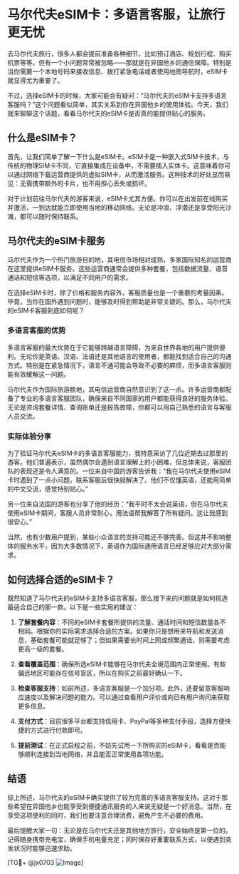 # 马尔代夫eSIM卡：多语言客服，让旅行更无忧

去马尔代夫旅行，很多人都会提前准备各种细节，比如预订酒店、规划行程、购买机票等等。但有一个小问题常常被忽略——那就是在异国他乡的通信保障。特别是当你需要一个本地号码来接收信息、拨打紧急电话或者使用地图导航时，eSIM卡就显得尤为重要了。

不过，选择eSIM卡的时候，大家可能会有疑问：“马尔代夫的eSIM卡支持多语言客服吗？”这个问题看似简单，其实关系到你在异国他乡的使用体验。今天，我们就来聊聊这个话题，看看马尔代夫的eSIM卡是否真的能提供贴心的服务。

## 什么是eSIM卡？

首先，让我们简单了解一下什么是eSIM卡。eSIM卡是一种嵌入式SIM卡技术，与传统的物理SIM卡不同，它直接集成在设备中，不需要插入实体卡。这意味着你可以通过网络下载运营商提供的虚拟SIM卡，从而激活服务。这种技术的好处显而易见：无需携带额外的卡片，也不用担心丢失或损坏。

对于计划前往马尔代夫的游客来说，eSIM卡尤其方便。你可以在出发前在线购买并激活，一到达就能立即使用当地的移动网络。无论是冲浪、浮潜还是享受阳光沙滩，都可以随时保持联系。

## 马尔代夫的eSIM卡服务

马尔代夫作为一个热门旅游目的地，其电信市场相对成熟，多家国际知名的运营商在这里提供eSIM卡服务。这些运营商通常会提供多种套餐，包括数据流量、语音通话和短信等选项，以满足不同用户的需求。

在选择eSIM卡时，除了价格和服务内容外，客服质量也是一个重要的考量因素。毕竟，当你在国外遇到问题时，能够及时得到帮助是非常关键的。那么，马尔代夫的eSIM卡客服到底如何呢？

### 多语言客服的优势

多语言客服的最大优势在于它能够跨越语言障碍，为来自世界各地的用户提供便利。无论你是英语、汉语、法语还是其他语言的使用者，都能找到适合自己的沟通方式。特别是在紧急情况下，语言不通可能会导致不必要的麻烦，而多语言客服则能有效缓解这一问题。

马尔代夫作为国际旅游胜地，其电信运营商自然意识到了这一点。许多运营商都配备了专业的多语言客服团队，确保来自不同国家的用户都能获得良好的服务体验。无论是咨询套餐详情、查询账单还是报告故障，你都可以用自己熟悉的语言与客服人员交流。

### 实际体验分享

为了验证马尔代夫eSIM卡的多语言客服能力，我特意采访了几位近期去过那里的游客。他们普遍表示，虽然偶尔会遇到语言理解上的小困难，但总体来说，客服团队的表现还是令人满意的。一位来自中国的游客告诉我：“我在马尔代夫使用eSIM卡时遇到了一点小问题，联系客服后很快就解决了。他们不仅懂英语，还能用简单的中文交流，感觉特别贴心。”

另一位来自法国的游客也分享了他的经历：“我平时不太会说英语，但在马尔代夫使用eSIM卡期间，客服人员非常耐心，用法语帮我解答了所有疑问。这让我感到很安心。”

当然，也有少数用户提到，某些小众语言的支持可能还不够完善。但这并不影响整体的服务水平，因为大多数情况下，英语作为国际通用语言已经足够应对大部分需求。

## 如何选择合适的eSIM卡？

既然知道了马尔代夫的eSIM卡支持多语言客服，那么接下来的问题就是如何挑选最适合自己的那一款。以下是一些实用的建议：

1. **了解套餐内容**：不同的eSIM卡套餐所提供的流量、通话时间和短信数量各不相同。根据你的实际需求选择合适的方案。如果你只是想用来导航和发送消息，基础套餐可能就足够了；但如果需要长时间上网或频繁通话，则需要考虑更高一级的套餐。

2. **查看覆盖范围**：确保所选eSIM卡能够在马尔代夫全境范围内正常使用。有些偏远地区可能存在信号盲区，所以在购买之前最好确认一下。

3. **检查客服支持**：如前所述，多语言客服是一个加分项。此外，还要留意客服响应速度以及解决问题的能力。可以通过查看用户评价或向已有用户询问来获取更多信息。

4. **支付方式**：目前很多平台都支持信用卡、PayPal等多种支付手段，选择方便快捷的方式进行付款即可。

5. **提前测试**：在正式启程之前，不妨先试用一下所购买的eSIM卡，看看是否能够顺利连接到当地网络，并且能否正常使用各项功能。

## 结语

综上所述，马尔代夫的eSIM卡确实提供了较为完善的多语言客服支持。这对于那些希望在异国他乡也能享受到便捷通讯服务的人来说无疑是一个好消息。当然，在享受这项便利的同时，我们也要注意合理消费，避免产生不必要的费用。

最后提醒大家一句：无论是在马尔代夫还是其他地方旅行，安全始终是第一位的。记得随身携带充电宝，确保手机电量充足；同时保存好重要联系方式，以便遇到突发状况时能够迅速求助。

[TG💪+ @jx0703 ![Image](https://github.com/user-attachments/assets/dbca1d08-cadb-493c-b0ec-ad6f7a83f270)]